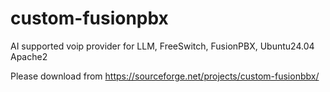 # custom-fusionpbx
AI supported voip provider for LLM, FreeSwitch, FusionPBX, Ubuntu24.04 Apache2


Please download from https://sourceforge.net/projects/custom-fusionbbx/

